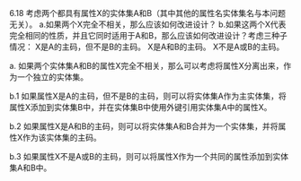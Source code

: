 6.18 考虑两个都具有属性X的实体集A和B（其中其他的属性名实体集名与本问题无关）。
a.如果两个X完全不相关，那么应该如何改进设计？
b.如果这两个X代表完全相同的性质，并且它同时适用于A和B，那么应该如何改进设计？考虑三种子情况：
X是A的主码，但不是B的主码。
X是A和B的主码。
X不是A或B的主码。



a. 如果两个实体集A和B的属性X完全不相关，那么可以考虑将属性X分离出来，作为一个独立的实体集。

b.1 如果属性X是A的主码，但不是B的主码，则可以将实体集A作为主实体集，将属性X添加到实体集B中，并在实体集B中使用外键引用实体集A中的属性X。

b.2 如果属性X是A和B的主码，则可以将实体集A和B合并为一个实体集，并将属性X作为该实体集的主码。

b.3 如果属性X不是A或B的主码，则可以将属性X作为一个共同的属性添加到实体集A和B中。